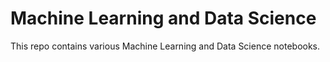 # Machine Learning and Data Science
This repo contains various Machine Learning and Data Science notebooks.
